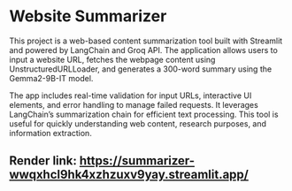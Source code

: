 # Website Summarizer
This project is a web-based content summarization tool built with Streamlit and powered by LangChain and Groq API. The application allows users to input a website URL, fetches the webpage content using UnstructuredURLLoader, and generates a 300-word summary using the Gemma2-9B-IT model.

The app includes real-time validation for input URLs, interactive UI elements, and error handling to manage failed requests. It leverages LangChain’s summarization chain for efficient text processing. This tool is useful for quickly understanding web content, research purposes, and information extraction.

## Render link: https://summarizer-wwqxhcl9hk4xzhzuxv9yay.streamlit.app/
